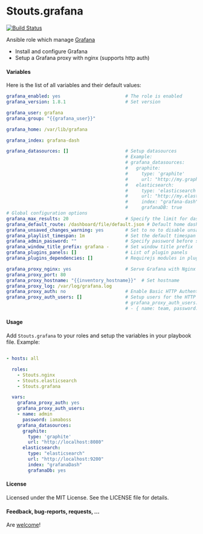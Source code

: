 Stouts.grafana
==============

[![Build Status](https://travis-ci.org/Stouts/Stouts.grafana.png)](https://travis-ci.org/Stouts/Stouts.grafana)

Ansible role which manage [Grafana](http://http://grafana.org/)

* Install and configure Grafana
* Setup a Grafana proxy with nginx (supports http auth)


#### Variables

Here is the list of all variables and their default values:

```yaml
grafana_enabled: yes                        # The role is enabled
grafana_version: 1.8.1                      # Set version

grafana_user: grafana
grafana_group: "{{grafana_user}}"

grafana_home: /var/lib/grafana

grafana_index: grafana-dash

grafana_datasources: []                     # Setup datasources
                                            # Example:
                                            # grafana_datasources:
                                            #   graphite:
                                            #     type: 'graphite'
                                            #     url: "http://my.graphite.server.com:8080"
                                            #   elasticsearch:
                                            #     type: 'elasticsearch'
                                            #     url: "http://my.elastic.server.com:9200"
                                            #     index: "grafana-dash"
                                            #     grafanaDB: true
# Global configuration options
grafana_max_results: 20                     # Specify the limit for dashboard search results
grafana_default_route: /dashboard/file/default.json # Default home dashboard
grafana_unsaved_changes_warning: yes        # Set to no to disable unsaved changes warning
grafana_playlist_timespan: 1m               # Set the default timespan for the playlist feature
grafana_admin_password: ""                  # Specify password before saving (this password is not security)
grafana_window_title_prefix: grafana -      # Set window title prefix
grafana_plugins_panels: []                  # List of plugin panels
grafana_plugins_dependencies: []            # Requirejs modules in plugins folder that should be loaded

grafana_proxy_nginx: yes                    # Serve Grafana with Nginx
grafana_proxy_port: 80
grafana_proxy_hostname: "{{inventory_hostname}}"  # Set hostname
grafana_proxy_log: /var/log/grafana.log
grafana_proxy_auth: no                      # Enable Basic HTTP Authentication
grafana_proxy_auth_users: []                # Setup users for the HTTP Auth
                                            # grafana_proxy_auth_users:
                                            # - { name: team, password: secret }
```

#### Usage

Add `Stouts.grafana` to your roles and setup the variables in your playbook file.
Example:

```yaml

- hosts: all

  roles:
    - Stouts.nginx
    - Stouts.elasticsearch
    - Stouts.grafana

  vars:
    grafana_proxy_auth: yes
    grafana_proxy_auth_users:
    - name: admin
      password: iamaboss
    grafana_datasources:
      graphite:
        type: 'graphite'
        url: "http://localhost:8080"
      elasticsearch:
        type: "elasticsearch"
        url: "http://localhost:9200"
        index: "grafanaDash"
        grafanaDb: yes
```

#### License

Licensed under the MIT License. See the LICENSE file for details.

#### Feedback, bug-reports, requests, ...

Are [welcome](https://github.com/Stouts/Stouts.grafana/issues)!
